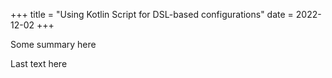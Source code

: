 +++
title = "Using Kotlin Script for DSL-based configurations"
date = 2022-12-02
+++

Some summary here

<!-- more -->

Last text here